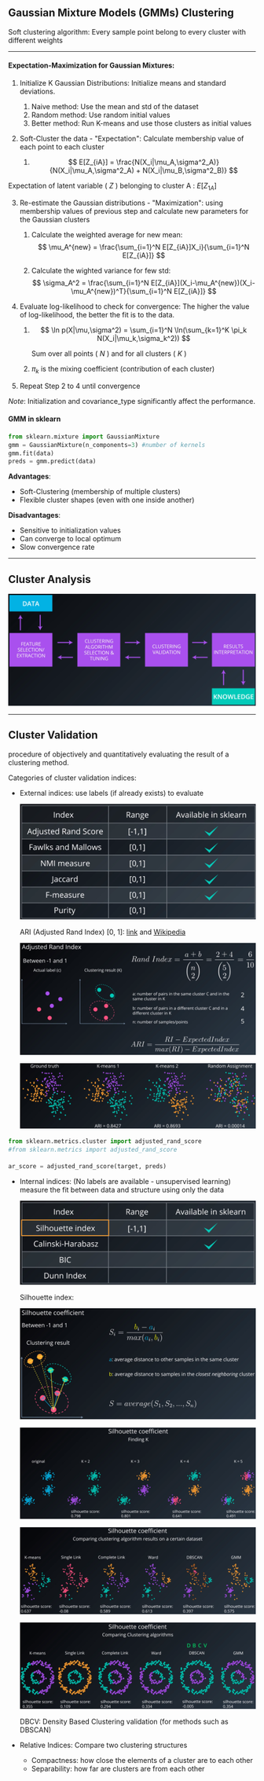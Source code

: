 ## Gaussian Mixture Models (GMMs) Clustering 

Soft clustering algorithm: Every sample point belong to every cluster with different weights

---

#### Expectation-Maximization for Gaussian Mixtures:

1. Initialize K Gaussian Distributions:  Initialize means and standard deviations. 

   1. Naive method: Use the mean and std of the dataset
   2. Random method: Use random initial values
   3. Better method: Run K-means and use those clusters as initial values

2. Soft-Cluster the data - "Expectation": Calculate membership value of each point to each cluster

   1. $$
      E[Z_{iA}] = \frac{N(X_i|\mu_A,\sigma^2_A)}{N(X_i|\mu_A,\sigma^2_A) + N(X_i|\mu_B,\sigma^2_B)}
      $$






  Expectation of latent variable ( $Z$ ) belonging to cluster A : $E[Z_{1A}]$ 

3. Re-estimate the Gaussian distributions - "Maximization": using membership values of previous step and calculate new parameters for the Gaussian clusters

   1. Calculate the weighted average for new mean:
      $$
      \mu_A^{new} = \frac{\sum_{i=1}^N E[Z_{iA}]X_i}{\sum_{i=1}^N E[Z_{iA}]}
      $$

   2. Calculate the wighted variance for few std:
      $$
      \sigma_A^2 = \frac{\sum_{i=1}^N E[Z_{iA}](X_i-\mu_A^{new})(X_i-\mu_A^{new})^T}{\sum_{i=1}^N E[Z_{iA}]}
      $$

4. Evaluate log-likelihood to check for convergence: The higher the value of log-likelihood, the better the fit is to the data.

   1. $$
      \ln p(X|\mu,\sigma^2) = \sum_{i=1}^N \ln(\sum_{k=1}^K \pi_k N(X_i|\mu_k,\sigma_k^2))
      $$

      Sum over all points ( $N$ ) and for all clusters ( $K$ )

   2. $\pi_k$ is the mixing coefficient (contribution of each cluster)

5. Repeat Step 2 to 4 until convergence



_Note_: Initialization and covariance_type significantly affect the performance.

#### GMM in sklearn

```python
from sklearn.mixture import GaussianMixture
gmm = GaussianMixture(n_components=3) #number of kernels
gmm.fit(data)
preds = gmm.predict(data)
```

__Advantages__:

- Soft-Clustering (membership of multiple clusters)
- Flexible cluster shapes (even with one inside another)

__Disadvantages__:

- Sensitive to initialization values
- Can converge to local optimum
- Slow convergence rate

---

## Cluster Analysis

![clustering_analysis](./NotesImages/clustering_analysis.png)

---

## Cluster Validation

procedure of objectively and quantitatively evaluating the result of a clustering method.

Categories of cluster validation indices:

- External indices: use labels (if already exists) to evaluate

  ![External_indices](./NotesImages/External_indices.png)

  ARI (Adjusted Rand Index) [0, 1]: [link](http://faculty.washington.edu/kayee/pca/supp.pdf)  and  [Wikipedia](https://en.wikipedia.org/wiki/Rand_index)

  ![ARI_Concept](./NotesImages/ARI_Concept.png)

  ![ARI_Compare](./NotesImages/ARI_Compare.png)

```python
from sklearn.metrics.cluster import adjusted_rand_score
#from sklearn.metrics import adjusted_rand_score

ar_score = adjusted_rand_score(target, preds)
```



- Internal indices: (No labels are available - unsupervised learning) measure the fit between data and structure using only the data

  ![internal_indices](./NotesImages/internal_indices.png)

  Silhouette index:

  ![Silhouette_coef_concept](./NotesImages/Silhouette_coef_concept.png)

  ![Silhouette_coef_finding_k](./NotesImages/Silhouette_coef_finding_k.png)

  ![Silhouette_coef_compare_algs](./NotesImages/Silhouette_coef_compare_algs.png)

  ![Silhouette_coeef_two_rings](./NotesImages/Silhouette_coeef_two_rings.png)

  DBCV: Density Based Clustering validation (for methods such as DBSCAN)

- Relative Indices: Compare two clustering structures

  - Compactness: how close the elements of a cluster are to each other
  - Separability: how far are clusters are from each other

